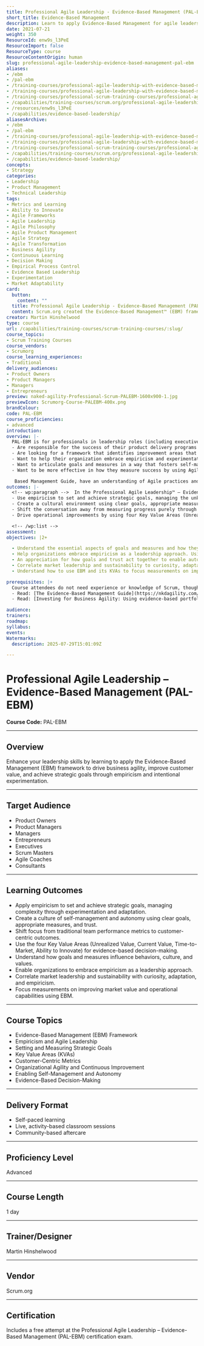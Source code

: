```yaml
---
title: Professional Agile Leadership - Evidence-Based Management (PAL-EBM)
short_title: Evidence-Based Management
description: Learn to apply Evidence-Based Management for agile leadership, focusing on empiricism, customer value, key metrics, and data-driven decision-making to achieve business goals.
date: 2021-07-21
weight: 350
ResourceId: enw9s_l3PeE
ResourceImport: false
ResourceType: course
ResourceContentOrigin: human
slug: professional-agile-leadership-evidence-based-management-pal-ebm
aliases:
- /ebm
- /pal-ebm
- /training-courses/professional-agile-leadership-with-evidence-based-management-training-with-certification
- /training-courses/professional-agile-leadership-with-evidence-based-management-pal-ebm-training-experience-with-certification
- /training-courses/professional-scrum-training-courses/professional-agile-leadership-with-evidence-based-management-pal-ebm-with-certification/
- /capabilities/training-courses/scrum.org/professional-agile-leadership-with-evidence-based-management-pal-ebm-with-certification/
- /resources/enw9s_l3PeE
- /capabilities/evidence-based-leadership/
aliasesArchive:
- /ebm
- /pal-ebm
- /training-courses/professional-agile-leadership-with-evidence-based-management-training-with-certification
- /training-courses/professional-agile-leadership-with-evidence-based-management-pal-ebm-training-experience-with-certification
- /training-courses/professional-scrum-training-courses/professional-agile-leadership-with-evidence-based-management-pal-ebm-with-certification/
- /capabilities/training-courses/scrum.org/professional-agile-leadership-with-evidence-based-management-pal-ebm-with-certification/
- /capabilities/evidence-based-leadership/
concepts:
- Strategy
categories:
- Leadership
- Product Management
- Technical Leadership
tags:
- Metrics and Learning
- Ability to Innovate
- Agile Frameworks
- Agile Leadership
- Agile Philosophy
- Agile Product Management
- Agile Strategy
- Agile Transformation
- Business Agility
- Continuous Learning
- Decision Making
- Empirical Process Control
- Evidence Based Leadership
- Experimentation
- Market Adaptability
card:
  button:
    content: ""
  title: Professional Agile Leadership - Evidence-Based Management (PAL-EBM)
  content: Scrum.org created the Evidence-Based Management™ (EBM) framework which is an Agile approach to help leaders guide their teams toward continuously improving customer outcomes, organizational capabilities, and business results. EBM focuses on customer value and intentional experimentation to systematically improve an organization’s performance and achieve its strategic goals.
creator: Martin Hinshelwood
type: course
url: /capabilities/training-courses/scrum-training-courses/:slug/
course_topics:
- Scrum Training Courses
course_vendors:
- Scrumorg
course_learning_experiences:
- Traditional
delivery_audiences:
- Product Owners
- Product Managers
- Managers
- Entrepreneurs
preview: naked-agility-Professional-Scrum-PALEBM-1600x900-1.jpg
previewIcon: Scrumorg-Course-PALEBM-400x.png
brandColour: 
code: PAL-EBM
course_proficiencies:
- advanced
introduction: 
overview: |-
  PAL-EBM is for professionals in leadership roles (including executives, managers, Scrum Masters, Product Owners, coaches, and consultants) who: 
  - Are responsible for the success of their product delivery programs or Agile transformations and are seeking a means to measure and demonstrate that success
  - Are looking for a framework that identifies improvement areas that increase their business agility, including their time to pivot to meet new challenges and deliver customer value
  - Want to help their organization embrace empiricism and experimentation to find solutions for complex problems (where more is unknown than known or the situation changes rapidly)
  - Want to articulate goals and measures in a way that fosters self-management and empower their teams to understand the connection between their work and the value their organization is providing and customer is receiving
  - Want to be more effective in how they measure success by using Agile measures rather than traditional measurement models (including the use of velocity) Attendees should have read the Evidence-

   Based Management Guide, have an understanding of Agile practices and a desire to move away from traditional, (plan-driven,) ways of working and measurement models, however, they do not need specific experience with Scrum. Our Professional Agile Leadership- Essentials course helps leaders understand how to best support their Agile teams and is ideal preparation for PAL-EBM, but is not a prerequisite. Our Professional Scrum Product Owner and Professional Scrum Product Owner - Advanced courses teach Product Owners how to deliver value and can be a great complement to the PAL-EBM course
outcomes: |-
  <!-- wp:paragraph -->  In the Professional Agile Leadership™ – Evidence-Based Management (PAL-EBM) one day\* course, participants learn what EBM is and how to apply it through hands-on, activity-based learning. Through a series of exercises participants learn techniques that support a more agile mindset:  <!-- /wp:paragraph --><!-- wp:list -->
  - Use empiricism to set and achieve strategic goals, managing the unknown and complexity through experimentation and by adapting goals along the way
  - Create a cultural environment using clear goals, appropriate measures and trust to enable self-management and autonomy
  - Shift the conversation away from measuring progress purely through team performance metrics, toward a focus on customer-centricity and improving customer outcomes
  - Drive operational improvements by using four Key Value Areas (Unrealized Value, Current Value, Time-to-Market, and the Ability to Innovate) as lenses for evidence-based decision-making

  <!-- /wp:list -->
assessment: 
objectives: |2+

  - Understand the essential aspects of goals and measures and how they influence behaviors and an organization’s culture and values
  - Help organizations embrace empiricism as a leadership approach. Using experimentation to incrementally steer toward the organization’s goals
  - An appreciation for how goals and trust act together to enable autonomy, transparency, and value delivery
  - Correlate market leadership and sustainability to curiosity, adaptation, and empiricism
  - Understand how to use EBM and its KVAs to focus measurements on improving market value and operational capabilities

prerequisites: |+
  Course attendees do not need experience or knowledge of Scrum, though a connection to the various aspects of Scrum (Product Goal, Sprint Goal, empiricism) is made. Ideally, the attendees will have familiarity with Agile principles and are proponents of using Agile methods at their organization. For the best outcome of the class I recommended that you read: 
  - Read: [The Evidence-Based Management Guide](https://nkdagility.com/the-evidence-based-management-guide-measuring-value-to-enable-improvement-and-agility/)
  - Read: [Investing for Business Agility: Using evidence-based portfolio management to achieve better business outcomes](https://nkdagility.com/investing-for-business-agility-using-evidence-based-portfolio-management-to-achieve-better-business-outcomes/)

audience: 
trainers: 
roadmap: 
syllabus: 
events: 
Watermarks:
  description: 2025-07-29T15:01:09Z

---
```

# Professional Agile Leadership – Evidence-Based Management (PAL-EBM)

**Course Code:** PAL-EBM

---

## Overview

Enhance your leadership skills by learning to apply the Evidence-Based Management (EBM) framework to drive business agility, improve customer value, and achieve strategic goals through empiricism and intentional experimentation.

---

## Target Audience

- Product Owners  
- Product Managers  
- Managers  
- Entrepreneurs  
- Executives  
- Scrum Masters  
- Agile Coaches  
- Consultants

---

## Learning Outcomes

- Apply empiricism to set and achieve strategic goals, managing complexity through experimentation and adaptation.
- Create a culture of self-management and autonomy using clear goals, appropriate measures, and trust.
- Shift focus from traditional team performance metrics to customer-centric outcomes.
- Use the four Key Value Areas (Unrealized Value, Current Value, Time-to-Market, Ability to Innovate) for evidence-based decision-making.
- Understand how goals and measures influence behaviors, culture, and values.
- Enable organizations to embrace empiricism as a leadership approach.
- Correlate market leadership and sustainability with curiosity, adaptation, and empiricism.
- Focus measurements on improving market value and operational capabilities using EBM.

---

## Course Topics

- Evidence-Based Management (EBM) Framework
- Empiricism and Agile Leadership
- Setting and Measuring Strategic Goals
- Key Value Areas (KVAs)
- Customer-Centric Metrics
- Organizational Agility and Continuous Improvement
- Enabling Self-Management and Autonomy
- Evidence-Based Decision-Making

---

## Delivery Format

- Self-paced learning
- Live, activity-based classroom sessions
- Community-based aftercare

---

## Proficiency Level

Advanced

---

## Course Length

1 day

---

## Trainer/Designer

Martin Hinshelwood

---

## Vendor

Scrum.org

---

## Certification

Includes a free attempt at the Professional Agile Leadership – Evidence-Based Management (PAL-EBM) certification exam.
